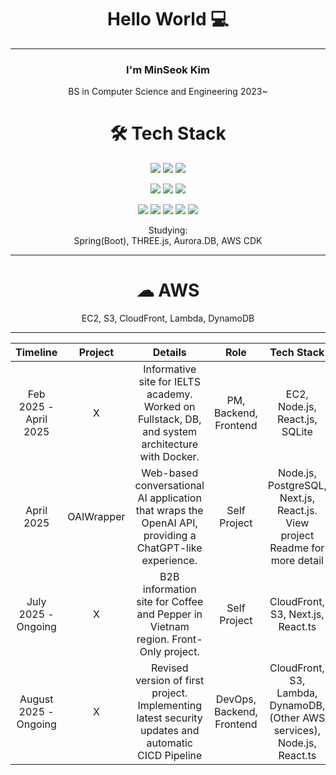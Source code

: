 <div align=center>

# Hello World 💻
---

### I'm MinSeok Kim
BS in Computer Science and Engineering 2023~

# 🛠️ Tech Stack
![](https://img.shields.io/badge/Python-14354C?style=for-the-badge&logo=python&logoColor=white)
![](https://img.shields.io/badge/C-00599C?style=for-the-badge&logo=c&logoColor=white)
![](https://img.shields.io/badge/Java-ED8B00?style=for-the-badge&logo=openjdk&logoColor=white)

![](https://img.shields.io/badge/Node.js-5FA04E?style=for-the-badge&logo=Node.js&logoColor=white)
![](https://img.shields.io/badge/JavaScript-F7DF1E?style=for-the-badge&logo=JavaScript&logoColor=white)
![](https://img.shields.io/badge/TypeScript-3178C6?style=for-the-badge&logo=TypeScript&logoColor=white)

![](https://img.shields.io/badge/HTML-FF45000?style=for-the-badge&logo=html5&logoColor=white)
![](https://img.shields.io/badge/CSS-239120?&style=for-the-badge&logo=css3&logoColor=white)
<img src="https://img.shields.io/badge/React-61DAFB?style=for-the-badge&logo=React&logoColor=white">
![](https://img.shields.io/badge/Next.js-000000?style=for-the-badge&logo=Next.js&logoColor=white)
![](https://img.shields.io/badge/tailwindcss-06B6D4?style=for-the-badge&logo=tailwindcss&logoColor=white)

Studying:\
Spring(Boot), THREE.js, Aurora.DB, AWS CDK

---
# ☁ AWS
EC2, S3, CloudFront, Lambda, DynamoDB

---

|      **Timeline**     | **Project** |                                                **Details**                                                |          **Role**         |                                **Tech Stack**                               |
|:---------------------:|:-----------:|:---------------------------------------------------------------------------------------------------------:|:-------------------------:|:---------------------------------------------------------------------------:|
| Feb 2025 - April 2025 |      X      | Informative site for IELTS academy. Worked on Fullstack, DB, and system architecture with Docker.  | PM, Backend, Frontend     | EC2, Node.js, React.js, SQLite                                              |
| April 2025            | OAIWrapper  | Web-based conversational AI application that wraps the OpenAI API, providing a ChatGPT-like experience.   | Self Project              | Node.js, PostgreSQL, Next.js, React.js. View project Readme for more detail |
| July 2025 - Ongoing   |      X      | B2B information site for Coffee and Pepper in Vietnam region. Front-Only project.                         | Self Project              | CloudFront, S3, Next.js, React.ts                                           |
| August 2025 - Ongoing |      X      | Revised version of first project. Implementing latest security updates and automatic CICD Pipeline        | DevOps, Backend, Frontend | CloudFront, S3, Lambda, DynamoDB, (Other AWS services), Node.js, React.ts   |

</div>
